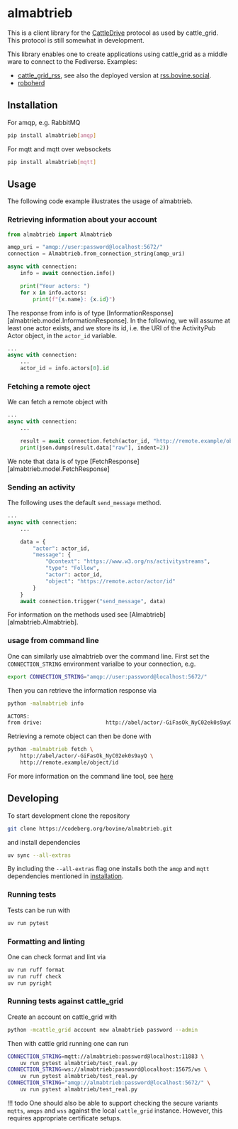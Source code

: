 # almabtrieb

This is a client library for the [CattleDrive](https://helge.codeberg.page/cattle_grid/cattle_drive/) protocol as used by cattle_grid.
This protocol is still somewhat in development.

This library enables one to create applications using cattle_grid as a middle ware to connect to the Fediverse. Examples:

- [cattle_grid_rss](https://codeberg.org/helge/cattle_grid_rss), see also the deployed version at [rss.bovine.social](https://rss.bovine.social).
- [roboherd](https://codeberg.org/helge/roboherd)

## Installation

For amqp, e.g. RabbitMQ

```bash
pip install almabtrieb[amqp]
```

For mqtt and mqtt over websockets

```bash
pip install almabtrieb[mqtt]   
```

## Usage

The following code example illustrates the usage of almabtrieb.

### Retrieving information about your account

```python
from almabtrieb import Almabtrieb

amqp_uri = "amqp://user:password@localhost:5672/"
connection = Almabtrieb.from_connection_string(amqp_uri)

async with connection:
    info = await connection.info()

    print("Your actors: ")
    for x in info.actors:
        print(f"{x.name}: {x.id}")
```

The response from info is of type [InformationResponse][almabtrieb.model.InformationResponse].
In the following, we will assume at least one actor exists, and we store
its id, i.e. the URI of the ActivityPub Actor object, in the `actor_id` variable.

```python
...
async with connection:
    ...
    actor_id = info.actors[0].id
```

### Fetching a remote oject

We can fetch a remote object with

```python
...
async with connection:
    ...

    result = await connection.fetch(actor_id, "http://remote.example/object/id")
    print(json.dumps(result.data["raw"], indent=2))
```

We note that data is of type [FetchResponse][almabtrieb.model.FetchResponse]

### Sending an activity

The following uses the default `send_message` method.

```python
...
async with connection:
    ...

    data = {
        "actor": actor_id,
        "message": {
            "@context": "https://www.w3.org/ns/activitystreams",
            "type": "Follow",
            "actor": actor_id,
            "object": "https://remote.actor/actor/id"
        }
    }
    await connection.trigger("send_message", data)
```

For information on the methods used see [Almabtrieb][almabtrieb.Almabtrieb].

### usage from command line

One can similarly use almabtrieb over the command line. First set the
`CONNECTION_STRING` environment varialbe to your connection, e.g.

```bash
export CONNECTION_STRING="amqp://user:password@localhost:5672/"
```

Then you can retrieve the information response via

```bash
python -malmabtrieb info

ACTORS:
from drive:                    http://abel/actor/-GiFasOk_NyC02ek0s9ayQ
```

Retrieving a remote object can then be done with

```bash
python -malmabtrieb fetch \
    http://abel/actor/-GiFasOk_NyC02ek0s9ayQ \
    http://remote.example/object/id
```

For more information on the command line tool, see [here](./cli.md)


## Developing

To start development clone the repository

```bash
git clone https://codeberg.org/bovine/almabtrieb.git
```

and install dependencies

```bash
uv sync --all-extras
```

By including the `--all-extras` flag one installs both the `amqp` and `mqtt`
dependencies mentioned in [installation](#installation).


### Running tests

Tests can be run with

```bash
uv run pytest
```

### Formatting and linting

One can check format and lint via

```bash
uv run ruff format
uv run ruff check
uv run pyright
```

### Running tests against cattle_grid

Create an account on cattle_grid with

```bash
python -mcattle_grid account new almabtrieb password --admin
```

Then with cattle grid running one can run

```bash
CONNECTION_STRING=mqtt://almabtrieb:password@localhost:11883 \
    uv run pytest almabtrieb/test_real.py
CONNECTION_STRING=ws://almabtrieb:password@localhost:15675/ws \
    uv run pytest almabtrieb/test_real.py
CONNECTION_STRING="amqp://almabtrieb:password@localhost:5672/" \
    uv run pytest almabtrieb/test_real.py
```

!!! todo
    One should also be able to support checking
    the secure variants `mqtts`, `amqps` and `wss`
    against the local `cattle_grid` instance. However, this
    requires appropriate certificate setups.
